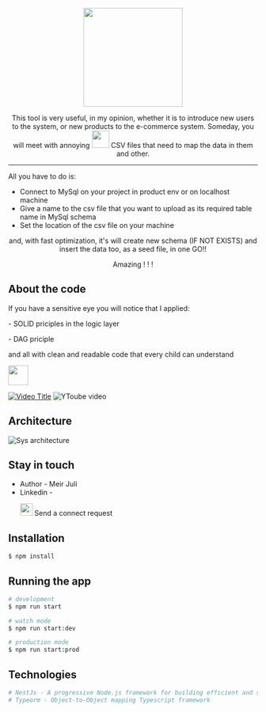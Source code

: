 <p align="center">
  <img src="https://www.teamdesk.net/blog/wp-content/uploads/2022/02/csv-td.png" width="200" />
</p>

<p align="center">
  This tool is very useful, in my opinion, whether it is to introduce new users to the system,  or new products to the e-commerce system. Someday, you will meet with annoying <img src="https://m.media-amazon.com/images/W/MEDIAX_792452-T2/images/I/719IQp4yPuL._SX522_.jpg" width=35 height=35 /> CSV files that need to map the data in them and other.
<hr/>
 All you have to do is: <ul>
   <li>Connect to MySql on your project in product env or on localhost machine</li>
   <li>Give a name to the csv file that you want to upload as its required table name in MySql schema</li>
   <li>Set the location of the csv file on your machine</li>
 </ul> 
</p>
  <p align="center" style={color:'red'}>and, with fast optimization, it's will create new schema (IF NOT EXISTS) and insert the data too, as a seed file, in one GO!!</p>
  <p align="center" font-size="22px"> Amazing ! ! ! </p>

  ## About the code
  <p>If you have a sensitive eye you will notice that I applied:</p> 
    <p>- SOLID priciples in the logic layer</p>
    <p>- DAG priciple</p> 
    <p>and all with clean and readable code that every child can understand</p><img src="https://storage.googleapis.com/sticker-prod/NFYUpmqjfGbOHVAUydxk/cover.thumb256.png" width=40 height=40/>

  [![Video Title](https://www.youtube.com/watch?v=Jwo1TUFAEsA)](https://www.youtube.com/watch?v=Jwo1TUFAEsA)
  ![YToube video](https://github.com/HeloyoM/csv-transporter/assets/57059886/636137ea-7e9c-4ebe-8728-b88c13cf1817)
  
  ## Architecture
  ![Sys architecture](https://github.com/HeloyoM/csv-transporter/assets/57059886/46dbf43d-edbe-40e5-a6ae-300b8092800e)

  ## Stay in touch

- Author - Meir Juli
- Linkedin -
  <p><a href="https://www.linkedin.com/in/meir-juli-a301a5197" target="_blank"><img src="https://cdn2.iconfinder.com/data/icons/social-media-2285/512/1_Linkedin_unofficial_colored_svg-512.png" width=25 height=25 /></a> Send a connect request</p>

## Installation

```bash
$ npm install
```

## Running the app

```bash
# development
$ npm run start

# watch mode
$ npm run start:dev

# production mode
$ npm run start:prod
```
## Technologies
```bash
# NestJs - A progressive Node.js framework for building efficient and scalable server-side applications.
# Typeorm - Object-to-Object mapping Typescript framework 
```

